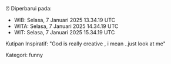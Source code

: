 ⏰ Diperbarui pada:
- WIB: Selasa, 7 Januari 2025 13.34.19 UTC
- WITA: Selasa, 7 Januari 2025 14.34.19 UTC
- WIT: Selasa, 7 Januari 2025 15.34.19 UTC

Kutipan Inspiratif:
"God is really creative , i mean ..just look at me"


Kategori: funny

